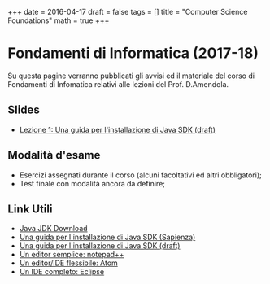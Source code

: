 +++
date = 2016-04-17
draft = false
tags = []
title = "Computer Science Foundations"
math = true
+++

<!-- # Fondamenti di Informatica (2017-18) {{% toc %}}
 -->
# Fondamenti di Informatica (2017-18)
Su questa pagine verranno pubblicati gli avvisi ed il materiale del corso di Fondamenti di Infomatica relativi alle lezioni del Prof. D.Amendola.


## Slides
- [Lezione 1: Una guida per l'installazione di Java SDK (draft)](2017/csfoundation/other/guida_installazione_jdk.pdf)

<!--[Slide 01](/2017/csfoundation/slides/Slide-lez-01.pdf) -->
<!--[Slide 02](/2017/csfoundation/slides/Slide-lez-01.pdf) -->

<!--{{%/* staticref "/2017/csfoundation/slides/Slide-lez-01.pdf" "newtab" */%}}Slide 01{{%/* /staticref */%}} -->


## Modalità d'esame
- Esercizi assegnati durante il corso (alcuni facoltativi ed altri obbligatori);
- Test finale con modalità ancora da definire;

## Link Utili

- [Java JDK Download](http://www.oracle.com/technetwork/java/javase/downloads/index.html)
- [Una guida per l'installazione di Java SDK (Sapienza)](http://www.dis.uniroma1.it/%7Efigest/install.html)
- [Una guida per l'installazione di Java SDK (draft)](2017/csfoundation/other/guida_installazione_jdk.pdf)
- [Un editor semplice: notepad++](https://notepad-plus-plus.org/download)
- [Un editor/IDE flessibile: Atom](https://atom.io)
- [Un IDE completo: Eclipse](https://www.eclipse.org)
